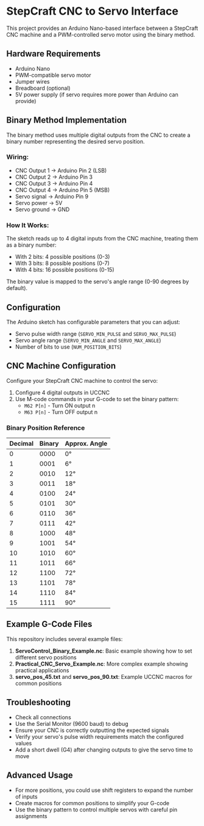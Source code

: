 # StepCraft CNC to Servo Interface

This project provides an Arduino Nano-based interface between a StepCraft CNC machine and a PWM-controlled servo motor using the binary method.

## Hardware Requirements

- Arduino Nano
- PWM-compatible servo motor
- Jumper wires
- Breadboard (optional)
- 5V power supply (if servo requires more power than Arduino can provide)

## Binary Method Implementation

The binary method uses multiple digital outputs from the CNC to create a binary number representing the desired servo position.

### Wiring:
- CNC Output 1 → Arduino Pin 2 (LSB)
- CNC Output 2 → Arduino Pin 3
- CNC Output 3 → Arduino Pin 4
- CNC Output 4 → Arduino Pin 5 (MSB)
- Servo signal → Arduino Pin 9
- Servo power → 5V
- Servo ground → GND

### How It Works:
The sketch reads up to 4 digital inputs from the CNC machine, treating them as a binary number:
- With 2 bits: 4 possible positions (0-3)
- With 3 bits: 8 possible positions (0-7)
- With 4 bits: 16 possible positions (0-15)

The binary value is mapped to the servo's angle range (0-90 degrees by default).

## Configuration

The Arduino sketch has configurable parameters that you can adjust:

- Servo pulse width range (`SERVO_MIN_PULSE` and `SERVO_MAX_PULSE`)
- Servo angle range (`SERVO_MIN_ANGLE` and `SERVO_MAX_ANGLE`)
- Number of bits to use (`NUM_POSITION_BITS`)

## CNC Machine Configuration

Configure your StepCraft CNC machine to control the servo:

1. Configure 4 digital outputs in UCCNC
2. Use M-code commands in your G-code to set the binary pattern:
   - `M62 P[n]` - Turn ON output n
   - `M63 P[n]` - Turn OFF output n

### Binary Position Reference

| Decimal | Binary | Approx. Angle |
|---------|--------|---------------|
| 0       | 0000   | 0°            |
| 1       | 0001   | 6°            |
| 2       | 0010   | 12°           |
| 3       | 0011   | 18°           |
| 4       | 0100   | 24°           |
| 5       | 0101   | 30°           |
| 6       | 0110   | 36°           |
| 7       | 0111   | 42°           |
| 8       | 1000   | 48°           |
| 9       | 1001   | 54°           |
| 10      | 1010   | 60°           |
| 11      | 1011   | 66°           |
| 12      | 1100   | 72°           |
| 13      | 1101   | 78°           |
| 14      | 1110   | 84°           |
| 15      | 1111   | 90°           |

## Example G-Code Files

This repository includes several example files:

1. **ServoControl_Binary_Example.nc**: Basic example showing how to set different servo positions
2. **Practical_CNC_Servo_Example.nc**: More complex example showing practical applications
3. **servo_pos_45.txt** and **servo_pos_90.txt**: Example UCCNC macros for common positions

## Troubleshooting

- Check all connections
- Use the Serial Monitor (9600 baud) to debug
- Ensure your CNC is correctly outputting the expected signals
- Verify your servo's pulse width requirements match the configured values
- Add a short dwell (G4) after changing outputs to give the servo time to move

## Advanced Usage

- For more positions, you could use shift registers to expand the number of inputs
- Create macros for common positions to simplify your G-code
- Use the binary pattern to control multiple servos with careful pin assignments 